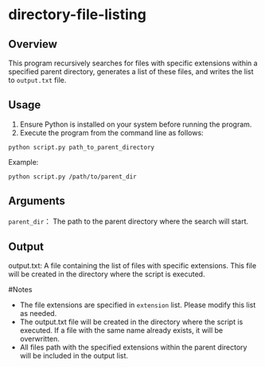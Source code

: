 # directory-file-listing

## Overview
This program recursively searches for files with specific extensions within a specified parent directory, generates a list of these files, and writes the list to `output.txt` file.

## Usage
1. Ensure Python is installed on your system before running the program.
2. Execute the program from the command line as follows:
```
python script.py path_to_parent_directory
```
Example:
```
python script.py /path/to/parent_dir
```

## Arguments
`parent_dir`： The path to the parent directory where the search will start.

## Output
output.txt: A file containing the list of files with specific extensions. This file will be created in the directory where the script is executed.

#Notes
- The file extensions are specified in `extension` list. Please modify this list as needed.
- The output.txt file will be created in the directory where the script is executed. If a file with the same name already exists, it will be overwritten.
- All files path with the specified extensions within the parent directory will be included in the output list.
